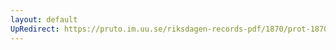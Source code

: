 ```yaml
---
layout: default
UpRedirect: https://pruto.im.uu.se/riksdagen-records-pdf/1870/prot-1870--ak--122/prot-1870--ak--122_000.pdf
---
```

